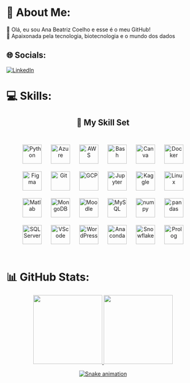 # 💫 About Me:
🔭 Olá, eu sou Ana Beatriz Coelho e esse é o meu GitHub!<br>🌱 Apaixonada pela tecnologia, biotecnologia e o mundo dos dados 


## 🌐 Socials:
[![LinkedIn](https://img.shields.io/badge/LinkedIn-%230077B5.svg?logo=linkedin&logoColor=white)](https://linkedin.com/in/anabecoelho) 

# 💻 Skills:
<div align="center">

## 🤹 My Skill Set

<br>

<img style="margin: 10px" src="https://cdn.jsdelivr.net/gh/devicons/devicon/icons/python/python-original.svg" alt="Python" height="50" />
<img style="margin: 10px" src="https://cdn.jsdelivr.net/gh/devicons/devicon/icons/azure/azure-original.svg" alt="Azure" height="50" />
<img style="margin: 10px" src="https://cdn.jsdelivr.net/gh/devicons/devicon/icons/amazonwebservices/amazonwebservices-original.svg" alt="AWS" height="50" />
<img style="margin: 10px" src="https://cdn.jsdelivr.net/gh/devicons/devicon/icons/bash/bash-original.svg" alt="Bash" height="50" />
<img style="margin: 10px" src="https://cdn.jsdelivr.net/gh/devicons/devicon/icons/canva/canva-original.svg" alt="Canva" height="50">
<img style="margin: 10px" src="https://cdn.jsdelivr.net/gh/devicons/devicon/icons/docker/docker-original.svg" alt="Docker" height="50">
<img style="margin: 10px" src="https://cdn.jsdelivr.net/gh/devicons/devicon/icons/figma/figma-original.svg" alt="Figma" height="50">
<img style="margin: 10px" src="https://cdn.jsdelivr.net/gh/devicons/devicon/icons/git/git-original.svg" alt="Git" height="50">
<img style="margin: 10px" src="https://cdn.jsdelivr.net/gh/devicons/devicon/icons/googlecloud/googlecloud-original.svg" alt="GCP" height="50">
<img style="margin: 10px" src="https://cdn.jsdelivr.net/gh/devicons/devicon/icons/jupyter/jupyter-original.svg" alt="Jupyter" height="50">
<img style="margin: 10px" src="https://cdn.jsdelivr.net/gh/devicons/devicon/icons/kaggle/kaggle-original.svg" alt="Kaggle" height="50">
<img style="margin: 10px" src="https://cdn.jsdelivr.net/gh/devicons/devicon/icons/linux/linux-original.svg" alt="Linux" height="50">
<img style="margin: 10px" src="https://cdn.jsdelivr.net/gh/devicons/devicon/icons/matlab/matlab-original.svg" alt="Matlab" height="50">
<img style="margin: 10px" src="https://cdn.jsdelivr.net/gh/devicons/devicon/icons/mongodb/mongodb-original.svg" alt="MongoDB" height="50">
<img style="margin: 10px" src="https://cdn.jsdelivr.net/gh/devicons/devicon/icons/moodle/moodle-original.svg" alt="Moodle" height="50">


<img style="margin: 10px" src="https://cdn.jsdelivr.net/gh/devicons/devicon/icons/mysql/mysql-original.svg" alt="MySQL" height="50">

<img style="margin: 10px" src="https://cdn.jsdelivr.net/gh/devicons/devicon/icons/numpy/numpy-original.svg" alt="numpy" height="50">

<img style="margin: 10px" src="https://cdn.jsdelivr.net/gh/devicons/devicon/icons/pandas/pandas-original.svg" alt="pandas" height="50">



<img style="margin: 10px" src="https://cdn.jsdelivr.net/gh/devicons/devicon/icons/microsoftsqlserver/microsoftsqlserver-plain.svg" alt="SQL Server" height="50">
<img style="margin: 10px" src="https://cdn.jsdelivr.net/gh/devicons/devicon/icons/vscode/vscode-original.svg" alt="VScode" height="50">

<img style="margin: 10px" src="https://cdn.jsdelivr.net/gh/devicons/devicon/icons/wordpress/wordpress-plain.svg" alt="WordPress" height="50">
<img style="margin: 10px" src="https://cdn.jsdelivr.net/gh/devicons/devicon/icons/anaconda/anaconda-original.svg" alt="Anaconda" height="50">

<img style="margin: 10px" src=" https://avatars.githubusercontent.com/u/6453780?s=200&v=4" alt="Snowflake" height="50">

<img style="margin: 10px" src="https://avatars.githubusercontent.com/u/6884283?s=200&v=4" alt="Prolog" height="50">


</div>

<br>





# 📊 GitHub Stats:

<div align="center">
  <a href="https://github.com/anabcoelho">
  <img height="180em" src="https://github-readme-streak-stats.herokuapp.com/?user=anabcoelho&theme=gotham&hide_border=false"/>
  <img height="180em" src="https://github-readme-stats.vercel.app/api/top-langs/?username=anabcoelho&layout=compact&langs_count=7&theme=gotham"/>
  
  
  ![Snake animation](https://github.com/anabcoelho/anabcoelho/blob/output/github-contribution-grid-snake.svg)
</div>

 
